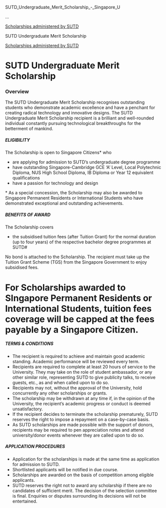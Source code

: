 SUTD_Undergraduate_Merit_Scholarship_-_Singapore_U



…

 [Scholarships administered by SUTD](/admissions/undergraduate/scholarship/sutd-administered) 

SUTD Undergraduate Merit Scholarship

[Scholarships administered by SUTD](https://www.sutd.edu.sg/admissions/undergraduate/scholarship/sutd-administered)

SUTD Undergraduate Merit Scholarship
====================================

### Overview



The SUTD Undergraduate Merit Scholarship recognises outstanding students who demonstrate academic excellence and have a penchant for creating radical technology and innovative designs. The SUTD Undergraduate Merit Scholarship recipient is a brilliant and well-rounded individual constantly pursuing technological breakthroughs for the betterment of mankind.



##### **ELIGIBILITY**



The Scholarship is open to Singapore Citizens\* who



* are applying for admission to SUTD’s undergraduate degree programme
* have outstanding Singapore-Cambridge GCE ‘A’ Level, Local Polytechnic Diploma, NUS High School Diploma, IB Diploma or Year 12 equivalent qualifications
* ​have a passion for technology and design


\* As a special concession, the Scholarship may also be awarded to Singapore Permanent Residents or International Students who have demonstrated exceptional and outstanding achievements.



##### **BENEFITS OF AWARD**



The Scholarship covers



* the subsidised tuition fees (after Tuition Grant) for the normal duration (up to four years) of the respective bachelor degree programmes at SUTD#


No bond is attached to the Scholarship. The recipient must take up the Tuition Grant Scheme (TGS) from the Singapore Government to enjoy subsidised fees.  
  
# For Scholarships awarded to SIngapore Permanent Residents or International Students, tuition fees coverage will be capped at the fees payable by a Singapore Citizen. 



##### **TERMS & CONDITIONS**



* The recipient is required to achieve and maintain good academic standing. Academic performance will be reviewed every term.
* Recipients are required to complete at least 20 hours of service to the University. They may take on the role of student ambassador, or any other similar role, representing SUTD to give publicity talks, to receive guests, etc., as and when called upon to do so.
* Recipients may not, without the approval of the University, hold concurrently any other scholarships or grants.
* The scholarship may be withdrawn at any time if, in the opinion of the University, the recipient’s academic progress or conduct is deemed unsatisfactory.
* If the recipient decides to terminate the scholarship prematurely, SUTD reserves the right to impose a repayment on a case-by-case basis.
* As SUTD scholarships are made possible with the support of donors, recipients may be required to pen appreciation notes and attend university/donor events whenever they are called upon to do so.


##### **APPLICATION PROCEDURES**



* Application for the scholarships is made at the same time as application for admission to SUTD.
* Shortlisted applicants will be notified in due course.
* Scholarships are awarded on the basis of competition among eligible applicants.
* SUTD reserves the right not to award any scholarship if there are no candidates of sufficient merit. The decision of the selection committee is final. Enquiries or disputes surrounding its decisions will not be entertained.

